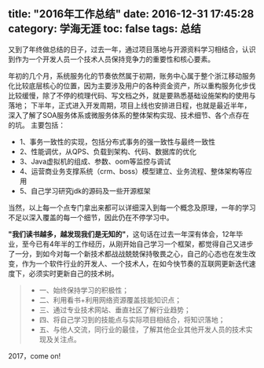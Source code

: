 title: "2016年工作总结"
date: 2016-12-31 17:45:28
category: 学海无涯
toc: false
tags: 总结
---

又到了年终做总结的日子，过去一年，通过项目落地与开源资料学习相结合，认识到作为一个开发人员一个技术人员保持竞争力的重要性和核心要素。

年初的几个月，系统服务化的节奏依然属于初期，账务中心属于整个浙江移动服务化比较底层核心的位置，因为主要涉及用户的各种资金资产，所以重构服务化步伐比较缓慢，除了不停的梳理代码、写文档之外，就是要熟悉基础设施架构的使用与落地； 下半年，正式进入开发周期，项目上线也安排进日程，也就是最近半年，深入了解了SOA服务体系或微服务体系的整体架构实现、技术细节、各个点存在的坑。
主要包括：
* 1、事务一致性的实现，包括分布式事务的强一致性与最终一致性
* 2、性能调优，从QPS、负载到架构、代码、数据库的优化
* 3、Java虚拟机的组成、参数、oom等监控与调试
* 4、运营商业务支撑系统（crm、boss）模型建立、业务流程、整体架构等应用
* 5、自己学习研究jdk的源码及一些开源框架

当然，以上每一个点专门拿出来都可以详细深入到每一个概念及原理，一年的学习不足以深入覆盖的每一个细节，因此仍在不停学习中。

**"我们读书越多，越发现我们是无知的"**，这句话在过去一年深有体会，12年毕业，至今已有4年半的工作经历，从刚开始自己学习一个框架，都觉得自己又进步了一分，到如今对每一个新技术都战战兢兢保持敬畏之心，自己的心态也在发生改变，作为一个软件行业的开发人、一个技术人，在如今快节奏的互联网更新迭代速度下，必须实时更新自己的技术树。

> * 一、始终保持学习的积极性；
> * 二、利用看书+利用网络资源覆盖技能知识点；
> * 三、通过专业技术网站、垂直社区了解行业趋势；
> * 四、将自己学习到的技能点与实际项目相结合，将知识落地；
> * 五、与他人交流，同行业的最佳，了解其他企业其他开发人员的技术实现及关注点。

2017，come on! 